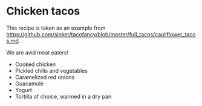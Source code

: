 # Chicken tacos

This recipe is taken as an example from https://github.com/sinker/tacofancy/blob/master/full_tacos/cauliflower_tacos.md.

We are avid meat eaters!

- Cooked chicken
- Pickled chilis and vegetables
- Caramelized red onions
- Guacamole
- Yogurt
- Tortilla of choice, warmed in a dry pan

